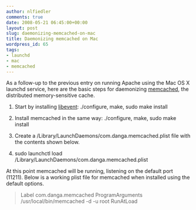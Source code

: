 ```yaml
---
author: nlfiedler
comments: true
date: 2008-05-21 06:45:00+00:00
layout: post
slug: daemonizing-memcached-on-mac
title: Daemonizing memcached on Mac
wordpress_id: 65
tags:
- launchd
- mac
- memcached
---
```


As a follow-up to the previous entry on running Apache using the Mac OS X launchd service, here are the basic steps for daemonizing [memcached](http://www.danga.com/memcached/), the distributed memory-sensitive cache.



	
  1. Start by installing [libevent](http://www.monkey.org/%7Eprovos/libevent/): ./configure, make, sudo make install

	
  2. Install memcached in the same way: ./configure, make, sudo make install

	
  3. Create a /Library/LaunchDaemons/com.danga.memcached.plist file with the contents shown below.

	
  4. sudo launchctl load /Library/LaunchDaemons/com.danga.memcached.plist


At this point memcached will be running, listening on the default port (11211). Below is a working plist file for memcached when installed using the default options.


<blockquote><?xml version="1.0" encoding="UTF-8"?>
<!DOCTYPE plist PUBLIC "-//Apple//DTD PLIST 1.0//EN" "http://www.apple.com/DTDs/PropertyList-1.0.dtd">
<plist version="1.0">
<dict>
<key>Label</key>
<string>com.danga.memcached</string>
<key>ProgramArguments</key>
<array>
<string>/usr/local/bin/memcached</string>
<string>-d</string>
<string>-u</string>
<string>root</string>
</array>
<key>RunAtLoad</key>
<true/>
</dict>
</plist></blockquote>
